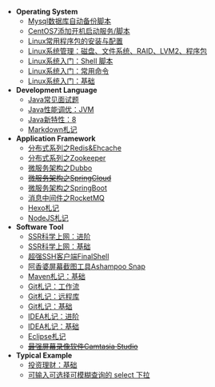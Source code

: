 - **Operating System**
    - [Mysql数据库自动备份脚本](source/_posts/os-db-backup.md)
    - [CentOS7添加开机启动服务/脚本](source/_posts/os-script-powerboot.md)
    - [Linux常用程序包的安装与配置](source/_posts/os-linux-packages-install.md)
    - [Linux系统管理：磁盘、文件系统、RAID、LVM2、程序包](source/_posts/os-linux-sysadmin-first.md)
    - [Linux系统入门：Shell 脚本](source/_posts/os-linux-shell.md)
    - [Linux系统入门：常用命令](source/_posts/os-linux-command.md)
    - [Linux系统入门：基础](source/_posts/os-linux-basic.md)
- **Development Language**
    - [Java常见面试题](source/_posts/dl-java-interview.md)
    - [Java性能调优：JVM](source/_posts/dl-java-jvm.md)
    - [Java新特性：8](source/_posts/dl-java-8.md)
    - [Markdown札记](source/_posts/dl-markdown.md)
- **Application Framework**
    - [分布式系列之Redis&Ehcache](source/_posts/af-redis.md)
    - [分布式系列之Zookeeper](source/_posts/af-zookeeper.md)
    - [微服务架构之Dubbo](source/_posts/dubbo.md)
    - <del>[微服务架构之SpringCloud](source/_posts/af-springcloud.md)</del>
    - [微服务架构之SpringBoot](source/_posts/af-springboot.md)
    - [消息中间件之RocketMQ](source/_posts/af-mq-rocketmq.md)
    - [Hexo札记](source/_posts/af-hexo.md)
    - [NodeJS札记](source/_posts/af-nodejs.md)
- **Software Tool**
    - [SSR科学上网：进阶](source/_posts/st-ssr-advanced.md)
    - [SSR科学上网：基础](source/_posts/st-ssr-basic.md)
    - [超强SSH客户端FinalShell](source/_posts/st-finalshell.md)
    - [阿香婆屏幕截图工具Ashampoo Snap](source/_posts/st-ashampoo-snap.md)
    - [Maven札记：基础](source/_posts/st-maven.md)
    - [Git札记：工作流](source/_posts/st-git-workflow.md)
    - [Git札记：远程库](source/_posts/st-git-remote.md)
    - [Git札记：基础](source/_posts/st-git-basic.md)
    - [IDEA札记：进阶](source/_posts/st-idea-advanced.md)
    - [IDEA札记：基础](source/_posts/st-idea-basic.md)
    - [Eclipse札记](source/_posts/st-eclipse.md)
    - <del>[最强屏幕录像软件Camtasia Studio](source/_posts/st-camtasia-studio.md)</del>
- **Typical Example**
    - [投资理财：基础](source/_posts/te-investment-financing.md)
    - [可输入可选择可模糊查询的 select 下拉](source/_posts/te-select.md)
